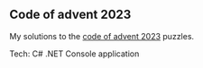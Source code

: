 ## Code of advent 2023
My solutions to the [code of advent 2023](https://adventofcode.com/2023) puzzles.

Tech: C# .NET Console application 
